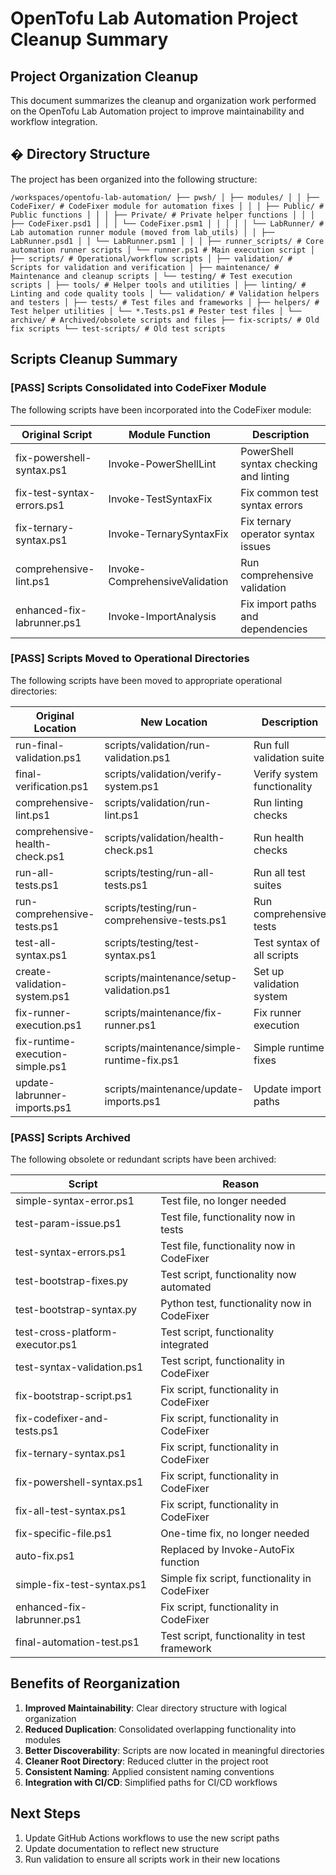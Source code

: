 # OpenTofu Lab Automation Project Cleanup Summary

## Project Organization Cleanup

This document summarizes the cleanup and organization work performed on the OpenTofu Lab Automation project to improve maintainability and workflow integration.

## � Directory Structure

The project has been organized into the following structure:

`
/workspaces/opentofu-lab-automation/
├── pwsh/
│ ├── modules/
│ │ ├── CodeFixer/ # CodeFixer module for automation fixes
│ │ │ ├── Public/ # Public functions
│ │ │ ├── Private/ # Private helper functions
│ │ │ ├── CodeFixer.psd1
│ │ │ └── CodeFixer.psm1
│ │ │
│ │ └── LabRunner/ # Lab automation runner module (moved from lab_utils)
│ │ ├── LabRunner.psd1
│ │ └── LabRunner.psm1
│ │
│ ├── runner_scripts/ # Core automation runner scripts
│ └── runner.ps1 # Main execution script
│
├── scripts/ # Operational/workflow scripts
│ ├── validation/ # Scripts for validation and verification
│ ├── maintenance/ # Maintenance and cleanup scripts
│ └── testing/ # Test execution scripts
│
├── tools/ # Helper tools and utilities
│ ├── linting/ # Linting and code quality tools
│ └── validation/ # Validation helpers and testers
│
├── tests/ # Test files and frameworks
│ ├── helpers/ # Test helper utilities
│ └── *.Tests.ps1 # Pester test files
│
└── archive/ # Archived/obsolete scripts and files
 ├── fix-scripts/ # Old fix scripts
 └── test-scripts/ # Old test scripts
`

## Scripts Cleanup Summary

### [PASS] Scripts Consolidated into CodeFixer Module

The following scripts have been incorporated into the CodeFixer module:

| Original Script | Module Function | Description |
|-----------------|-----------------|-------------|
| fix-powershell-syntax.ps1 | Invoke-PowerShellLint | PowerShell syntax checking and linting |
| fix-test-syntax-errors.ps1 | Invoke-TestSyntaxFix | Fix common test syntax errors |
| fix-ternary-syntax.ps1 | Invoke-TernarySyntaxFix | Fix ternary operator syntax issues |
| comprehensive-lint.ps1 | Invoke-ComprehensiveValidation | Run comprehensive validation |
| enhanced-fix-labrunner.ps1 | Invoke-ImportAnalysis | Fix import paths and dependencies |

### [PASS] Scripts Moved to Operational Directories

The following scripts have been moved to appropriate operational directories:

| Original Location | New Location | Description |
|-------------------|--------------|-------------|
| run-final-validation.ps1 | scripts/validation/run-validation.ps1 | Run full validation suite |
| final-verification.ps1 | scripts/validation/verify-system.ps1 | Verify system functionality |
| comprehensive-lint.ps1 | scripts/validation/run-lint.ps1 | Run linting checks |
| comprehensive-health-check.ps1 | scripts/validation/health-check.ps1 | Run health checks |
| run-all-tests.ps1 | scripts/testing/run-all-tests.ps1 | Run all test suites |
| run-comprehensive-tests.ps1 | scripts/testing/run-comprehensive-tests.ps1 | Run comprehensive tests |
| test-all-syntax.ps1 | scripts/testing/test-syntax.ps1 | Test syntax of all scripts |
| create-validation-system.ps1 | scripts/maintenance/setup-validation.ps1 | Set up validation system |
| fix-runner-execution.ps1 | scripts/maintenance/fix-runner.ps1 | Fix runner execution |
| fix-runtime-execution-simple.ps1 | scripts/maintenance/simple-runtime-fix.ps1 | Simple runtime fixes |
| update-labrunner-imports.ps1 | scripts/maintenance/update-imports.ps1 | Update import paths |

### [PASS] Scripts Archived

The following obsolete or redundant scripts have been archived:

| Script | Reason |
|--------|--------|
| simple-syntax-error.ps1 | Test file, no longer needed |
| test-param-issue.ps1 | Test file, functionality now in tests |
| test-syntax-errors.ps1 | Test file, functionality now in CodeFixer |
| test-bootstrap-fixes.py | Test script, functionality now automated |
| test-bootstrap-syntax.py | Python test, functionality now in CodeFixer |
| test-cross-platform-executor.ps1 | Test script, functionality integrated |
| test-syntax-validation.ps1 | Test script, functionality in CodeFixer |
| fix-bootstrap-script.ps1 | Fix script, functionality in CodeFixer |
| fix-codefixer-and-tests.ps1 | Fix script, functionality in CodeFixer |
| fix-ternary-syntax.ps1 | Fix script, functionality in CodeFixer |
| fix-powershell-syntax.ps1 | Fix script, functionality in CodeFixer |
| fix-all-test-syntax.ps1 | Fix script, functionality in CodeFixer |
| fix-specific-file.ps1 | One-time fix, no longer needed |
| auto-fix.ps1 | Replaced by Invoke-AutoFix function |
| simple-fix-test-syntax.ps1 | Simple fix script, functionality in CodeFixer |
| enhanced-fix-labrunner.ps1 | Fix script, functionality in CodeFixer |
| final-automation-test.ps1 | Test script, functionality in test framework |

## Benefits of Reorganization

1. **Improved Maintainability**: Clear directory structure with logical organization
2. **Reduced Duplication**: Consolidated overlapping functionality into modules
3. **Better Discoverability**: Scripts are now located in meaningful directories
4. **Cleaner Root Directory**: Reduced clutter in the project root
5. **Consistent Naming**: Applied consistent naming conventions
6. **Integration with CI/CD**: Simplified paths for CI/CD workflows

## Next Steps

1. Update GitHub Actions workflows to use the new script paths
2. Update documentation to reflect new structure
3. Run validation to ensure all scripts work in their new locations
